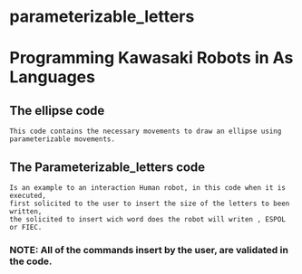 # parameterizable_letters
# Programming Kawasaki Robots in As Languages 
## The ellipse code
    This code contains the necessary movements to draw an ellipse using parameterizable movements.
    
## The Parameterizable_letters code
    Is an example to an interaction Human robot, in this code when it is executed,
    first solicited to the user to insert the size of the letters to been written, 
    the solicited to insert wich word does the robot will writen , ESPOL or FIEC. 
    
### NOTE: All of the commands  insert by the user, are validated in the code.
